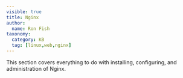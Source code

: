 ```yaml
---
visible: true
title: Nginx
author:
  name: Ron Fish
taxonomy:
  category: KB
  tag: [linux,web,nginx]
---
```


This section covers everything to do with installing, configuring, and administration of Nginx.
